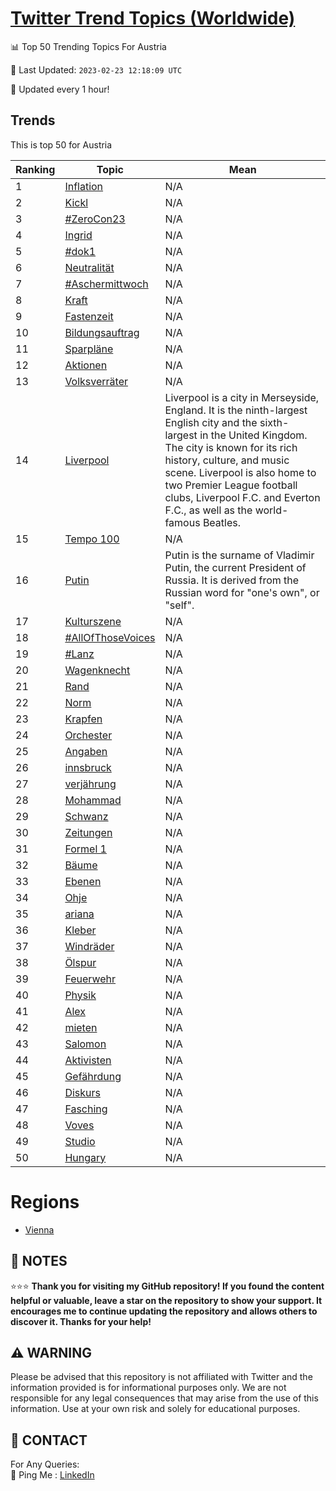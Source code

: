 [Twitter Trend Topics (Worldwide)](https://github.com/ErcinDedeoglu/Twitter-Trend-Topics)
==========


📊 Top 50 Trending Topics For Austria

📆 Last Updated: `2023-02-23 12:18:09 UTC`

🔧 Updated every 1 hour!


## Trends

This is top 50 for Austria

| Ranking | Topic | Mean |
| ------- | ------------ | ------------ |
| 1 | [Inflation](http://twitter.com/search?q=Inflation) | N/A |
| 2 | [Kickl](http://twitter.com/search?q=Kickl) | N/A |
| 3 | [#ZeroCon23](http://twitter.com/search?q=%23ZeroCon23) | N/A |
| 4 | [Ingrid](http://twitter.com/search?q=Ingrid) | N/A |
| 5 | [#dok1](http://twitter.com/search?q=%23dok1) | N/A |
| 6 | [Neutralität](http://twitter.com/search?q=Neutralit%c3%a4t) | N/A |
| 7 | [#Aschermittwoch](http://twitter.com/search?q=%23Aschermittwoch) | N/A |
| 8 | [Kraft](http://twitter.com/search?q=Kraft) | N/A |
| 9 | [Fastenzeit](http://twitter.com/search?q=Fastenzeit) | N/A |
| 10 | [Bildungsauftrag](http://twitter.com/search?q=Bildungsauftrag) | N/A |
| 11 | [Sparpläne](http://twitter.com/search?q=Sparpl%c3%a4ne) | N/A |
| 12 | [Aktionen](http://twitter.com/search?q=Aktionen) | N/A |
| 13 | [Volksverräter](http://twitter.com/search?q=Volksverr%c3%a4ter) | N/A |
| 14 | [Liverpool](http://twitter.com/search?q=Liverpool) | Liverpool is a city in Merseyside, England. It is the ninth-largest English city and the sixth-largest in the United Kingdom. The city is known for its rich history, culture, and music scene. Liverpool is also home to two Premier League football clubs, Liverpool F.C. and Everton F.C., as well as the world-famous Beatles. |
| 15 | [Tempo 100](http://twitter.com/search?q=Tempo+100) | N/A |
| 16 | [Putin](http://twitter.com/search?q=Putin) | Putin is the surname of Vladimir Putin, the current President of Russia. It is derived from the Russian word for "one's own", or "self". |
| 17 | [Kulturszene](http://twitter.com/search?q=Kulturszene) | N/A |
| 18 | [#AllOfThoseVoices](http://twitter.com/search?q=%23AllOfThoseVoices) | N/A |
| 19 | [#Lanz](http://twitter.com/search?q=%23Lanz) | N/A |
| 20 | [Wagenknecht](http://twitter.com/search?q=Wagenknecht) | N/A |
| 21 | [Rand](http://twitter.com/search?q=Rand) | N/A |
| 22 | [Norm](http://twitter.com/search?q=Norm) | N/A |
| 23 | [Krapfen](http://twitter.com/search?q=Krapfen) | N/A |
| 24 | [Orchester](http://twitter.com/search?q=Orchester) | N/A |
| 25 | [Angaben](http://twitter.com/search?q=Angaben) | N/A |
| 26 | [innsbruck](http://twitter.com/search?q=innsbruck) | N/A |
| 27 | [verjährung](http://twitter.com/search?q=verj%c3%a4hrung) | N/A |
| 28 | [Mohammad](http://twitter.com/search?q=Mohammad) | N/A |
| 29 | [Schwanz](http://twitter.com/search?q=Schwanz) | N/A |
| 30 | [Zeitungen](http://twitter.com/search?q=Zeitungen) | N/A |
| 31 | [Formel 1](http://twitter.com/search?q=Formel+1) | N/A |
| 32 | [Bäume](http://twitter.com/search?q=B%c3%a4ume) | N/A |
| 33 | [Ebenen](http://twitter.com/search?q=Ebenen) | N/A |
| 34 | [Ohje](http://twitter.com/search?q=Ohje) | N/A |
| 35 | [ariana](http://twitter.com/search?q=ariana) | N/A |
| 36 | [Kleber](http://twitter.com/search?q=Kleber) | N/A |
| 37 | [Windräder](http://twitter.com/search?q=Windr%c3%a4der) | N/A |
| 38 | [Ölspur](http://twitter.com/search?q=%c3%96lspur) | N/A |
| 39 | [Feuerwehr](http://twitter.com/search?q=Feuerwehr) | N/A |
| 40 | [Physik](http://twitter.com/search?q=Physik) | N/A |
| 41 | [Alex](http://twitter.com/search?q=Alex) | N/A |
| 42 | [mieten](http://twitter.com/search?q=mieten) | N/A |
| 43 | [Salomon](http://twitter.com/search?q=Salomon) | N/A |
| 44 | [Aktivisten](http://twitter.com/search?q=Aktivisten) | N/A |
| 45 | [Gefährdung](http://twitter.com/search?q=Gef%c3%a4hrdung) | N/A |
| 46 | [Diskurs](http://twitter.com/search?q=Diskurs) | N/A |
| 47 | [Fasching](http://twitter.com/search?q=Fasching) | N/A |
| 48 | [Voves](http://twitter.com/search?q=Voves) | N/A |
| 49 | [Studio](http://twitter.com/search?q=Studio) | N/A |
| 50 | [Hungary](http://twitter.com/search?q=Hungary) | N/A |



# Regions

* [Vienna](</Austria/Vienna.md>)



## 📝 NOTES

⭐⭐⭐ **Thank you for visiting my GitHub repository! If you found the content helpful or valuable, leave a star on the repository to show your support. It encourages me to continue updating the repository and allows others to discover it. Thanks for your help!**


## ⚠️ WARNING

Please be advised that this repository is not affiliated with Twitter and the information provided is for informational purposes only. We are not responsible for any legal consequences that may arise from the use of this information. Use at your own risk and solely for educational purposes.


## 📨 CONTACT

 For Any Queries:  
            🏓 Ping Me : [LinkedIn](https://www.linkedin.com/in/ercindedeoglu/)
